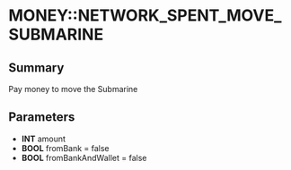 # MONEY::NETWORK_SPENT_MOVE_SUBMARINE

## Summary
Pay money to move the Submarine

## Parameters
* **INT** amount
* **BOOL** fromBank = false
* **BOOL** fromBankAndWallet = false